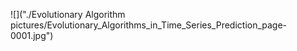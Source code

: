 ![]("./Evolutionary Algorithm pictures/Evolutionary_Algorithms_in_Time_Series_Prediction_page-0001.jpg")
